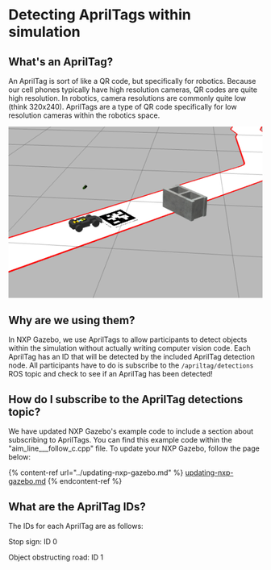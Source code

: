 # Detecting AprilTags within simulation

## What's an AprilTag?

An AprilTag is sort of like a QR code, but specifically for robotics. Because our cell phones typically have high resolution cameras, QR codes are quite high resolution. In robotics, camera resolutions are commonly quite low (think 320x240). AprilTags are a type of QR code specifically for low resolution cameras within the robotics space.

![Obstacle 1 in NXP Gazebo](<../../.gitbook/assets/image (46) (1).png>)

## Why are we using them?

In NXP Gazebo, we use AprilTags to allow participants to detect objects within the simulation without actually writing computer vision code. Each AprilTag has an ID that will be detected by the included AprilTag detection node. All participants have to do is subscribe to the `/apriltag/detections` ROS topic and check to see if an AprilTag has been detected!

## How do I subscribe to the AprilTag detections topic?

We have updated NXP Gazebo's example code to include a section about subscribing to AprilTags. You can find this example code within the "aim\_line_\__follow\_c.cpp" file. To update your NXP Gazebo, follow the page below:

{% content-ref url="../updating-nxp-gazebo.md" %}
[updating-nxp-gazebo.md](../updating-nxp-gazebo.md)
{% endcontent-ref %}

## What are the AprilTag IDs?

The IDs for each AprilTag are as follows:

Stop sign: ID 0

Object obstructing road: ID 1
